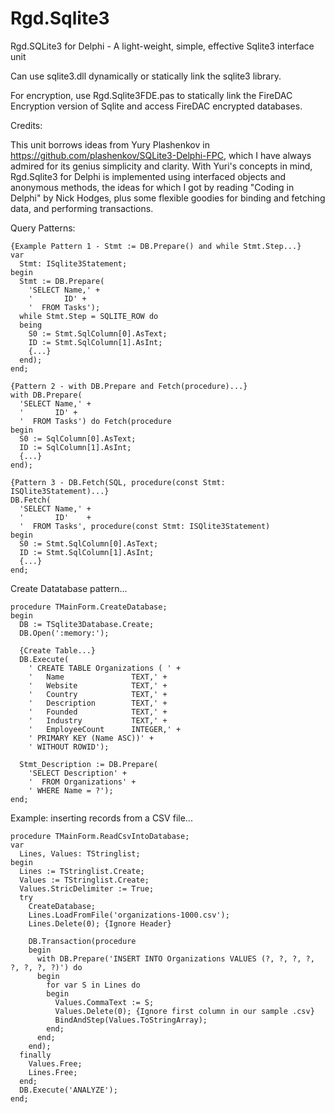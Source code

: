 # Rgd.Sqlite3
Rgd.SQLite3 for Delphi - A light-weight, simple, effective Sqlite3 interface unit

Can use sqlite3.dll dynamically or statically link the sqlite3 library.

For encryption, use Rgd.Sqlite3FDE.pas to statically link the FireDAC Encryption version 
of Sqlite and access FireDAC encrypted databases.

Credits:

This unit borrows ideas from Yury Plashenkov in https://github.com/plashenkov/SQLite3-Delphi-FPC,
which I have always admired for its genius simplicity and clarity.  With Yuri's concepts in mind,
Rgd.Sqlite3 for Delphi is implemented using interfaced objects and anonymous methods, the ideas
for which I got by reading "Coding in Delphi" by Nick Hodges, plus some flexible goodies for
binding and fetching data, and performing transactions.

Query Patterns:

    {Example Pattern 1 - Stmt := DB.Prepare() and while Stmt.Step...}
    var
      Stmt: ISqlite3Statement;
    begin
      Stmt := DB.Prepare(
        'SELECT Name,' +
        '       ID' +
        '  FROM Tasks');
      while Stmt.Step = SQLITE_ROW do
      being
        S0 := Stmt.SqlColumn[0].AsText;
        ID := Stmt.SqlColumn[1].AsInt;
        {...}
      end);
    end;

    {Pattern 2 - with DB.Prepare and Fetch(procedure)...}
    with DB.Prepare(
      'SELECT Name,' +
      '       ID' +
      '  FROM Tasks') do Fetch(procedure
    begin
      S0 := SqlColumn[0].AsText;
      ID := SqlColumn[1].AsInt;
      {...}
    end);

    {Pattern 3 - DB.Fetch(SQL, procedure(const Stmt: ISQlite3Statement)...}
    DB.Fetch(
      'SELECT Name,' +
      '       ID'    +
      '  FROM Tasks', procedure(const Stmt: ISQlite3Statement)
    begin
      S0 := Stmt.SqlColumn[0].AsText;
      ID := Stmt.SqlColumn[1].AsInt;
      {...}
    end;
  
Create Datatabase pattern...
    
    procedure TMainForm.CreateDatabase;
    begin
      DB := TSqlite3Database.Create;
      DB.Open(':memory:');
      
      {Create Table...}
      DB.Execute(
        ' CREATE TABLE Organizations ( ' +
        '   Name               TEXT,' +
        '   Website            TEXT,' +
        '   Country            TEXT,' +
        '   Description        TEXT,' +
        '   Founded            TEXT,' +
        '   Industry           TEXT,' +
        '   EmployeeCount      INTEGER,' +
        ' PRIMARY KEY (Name ASC))' +
        ' WITHOUT ROWID');
    
      Stmt_Description := DB.Prepare(
        'SELECT Description' +
        '  FROM Organizations' +
        ' WHERE Name = ?');
    end;
  
Example: inserting records from a CSV file...

    procedure TMainForm.ReadCsvIntoDatabase;
    var
      Lines, Values: TStringlist;
    begin
      Lines := TStringlist.Create;
      Values := TStringlist.Create;
      Values.StricDelimiter := True;
      try
        CreateDatabase;
        Lines.LoadFromFile('organizations-1000.csv');
        Lines.Delete(0); {Ignore Header}
    
        DB.Transaction(procedure
        begin
          with DB.Prepare('INSERT INTO Organizations VALUES (?, ?, ?, ?, ?, ?, ?, ?)') do
          begin
            for var S in Lines do
            begin
              Values.CommaText := S;
              Values.Delete(0); {Ignore first column in our sample .csv}
              BindAndStep(Values.ToStringArray);
            end;
          end;
        end);
      finally
        Values.Free;
        Lines.Free;
      end;
      DB.Execute('ANALYZE');
    end;
